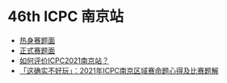 # 46th ICPC 南京站

- [热身赛题面](https://upload-file.xcpcio.com/icpc/46th/2021ICPC南京热身赛题面.pdf)
- [正式赛题面](https://upload-file.xcpcio.com/icpc/46th/2021ICPC南京正式赛题面.pdf)
- [如何评价ICPC2021南京站？](https://www.zhihu.com/question/498925531)
- [「这确实不好玩」：2021年ICPC南京区域赛命题心得及比赛题解](https://zhuanlan.zhihu.com/p/441174109)
